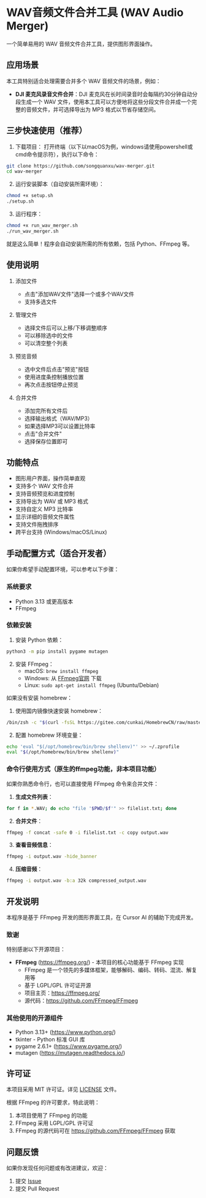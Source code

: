 # WAV音频文件合并工具 (WAV Audio Merger)

一个简单易用的 WAV 音频文件合并工具，提供图形界面操作。

## 应用场景

本工具特别适合处理需要合并多个 WAV 音频文件的场景，例如：

- **DJI 麦克风录音文件合并**：DJI 麦克风在长时间录音时会每隔约30分钟自动分段生成一个 WAV 文件，使用本工具可以方便地将这些分段文件合并成一个完整的音频文件，并可选择导出为 MP3 格式以节省存储空间。

## 三步快速使用（推荐）

1. 下载项目：
打开终端（以下以macOS为例，windows请使用powershell或cmd命令提示符），执行以下命令：
```bash
git clone https://github.com/songquanxu/wav-merger.git
cd wav-merger
```

2. 运行安装脚本（自动安装所需环境）：
```bash
chmod +x setup.sh
./setup.sh
```

3. 运行程序：
```bash
chmod +x run_wav_merger.sh
./run_wav_merger.sh
```

就是这么简单！程序会自动安装所需的所有依赖，包括 Python、FFmpeg 等。

## 使用说明

1. 添加文件
   - 点击"添加WAV文件"选择一个或多个WAV文件
   - 支持多选文件

2. 管理文件
   - 选择文件后可以上移/下移调整顺序
   - 可以移除选中的文件
   - 可以清空整个列表

3. 预览音频
   - 选中文件后点击"预览"按钮
   - 使用进度条控制播放位置
   - 再次点击按钮停止预览

4. 合并文件
   - 添加完所有文件后
   - 选择输出格式（WAV/MP3）
   - 如果选择MP3可以设置比特率
   - 点击"合并文件"
   - 选择保存位置即可

## 功能特点

- 图形用户界面，操作简单直观
- 支持多个 WAV 文件合并
- 支持音频预览和进度控制
- 支持导出为 WAV 或 MP3 格式
- 支持自定义 MP3 比特率
- 显示详细的音频文件属性
- 支持文件拖拽排序
- 跨平台支持 (Windows/macOS/Linux)

## 手动配置方式（适合开发者）

如果你希望手动配置环境，可以参考以下步骤：

### 系统要求

- Python 3.13 或更高版本
- FFmpeg

### 依赖安装

1. 安装 Python 依赖：
```bash
python3 -m pip install pygame mutagen
```

2. 安装 FFmpeg：
   - macOS: `brew install ffmpeg`
   - Windows: 从 [FFmpeg官网](https://ffmpeg.org/download.html) 下载
   - Linux: `sudo apt-get install ffmpeg` (Ubuntu/Debian)

如果没有安装 homebrew：

1. 使用国内镜像快速安装 homebrew：
```bash
/bin/zsh -c "$(curl -fsSL https://gitee.com/cunkai/HomebrewCN/raw/master/Homebrew.sh)"
```

2. 配置 homebrew 环境变量：
```bash
echo 'eval "$(/opt/homebrew/bin/brew shellenv)"' >> ~/.zprofile
eval "$(/opt/homebrew/bin/brew shellenv)"
```

### 命令行使用方式（原生的ffmpeg功能，非本项目功能）

如果你熟悉命令行，也可以直接使用 FFmpeg 命令来合并文件：

1. **生成文件列表**：
```bash
for f in *.WAV; do echo "file '$PWD/$f'" >> filelist.txt; done
```

2. **合并文件**：
```bash
ffmpeg -f concat -safe 0 -i filelist.txt -c copy output.wav
```

3. **查看音频信息**：
```bash
ffmpeg -i output.wav -hide_banner
```

4. **压缩音频**：
```bash
ffmpeg -i output.wav -b:a 32k compressed_output.wav
```

## 开发说明

本程序是基于 FFmpeg 开发的图形界面工具，在 Cursor AI 的辅助下完成开发。

### 致谢

特别感谢以下开源项目：

- **FFmpeg** (https://ffmpeg.org/) - 本项目的核心功能基于 FFmpeg 实现
  - FFmpeg 是一个领先的多媒体框架，能够解码、编码、转码、混流、解复用等
  - 基于 LGPL/GPL 许可证开源
  - 项目主页：https://ffmpeg.org/
  - 源代码：https://github.com/FFmpeg/FFmpeg

### 其他使用的开源组件

- Python 3.13+ (https://www.python.org/)
- tkinter - Python 标准 GUI 库
- pygame 2.6.1+ (https://www.pygame.org/)
- mutagen (https://mutagen.readthedocs.io/)

## 许可证

本项目采用 MIT 许可证。详见 [LICENSE](LICENSE) 文件。

根据 FFmpeg 的许可要求，特此说明：
1. 本项目使用了 FFmpeg 的功能
2. FFmpeg 采用 LGPL/GPL 许可证
3. FFmpeg 的源代码可在 https://github.com/FFmpeg/FFmpeg 获取

## 问题反馈

如果你发现任何问题或有改进建议，欢迎：
1. 提交 [Issue](https://github.com/songquanxu/wav-merger/issues)
2. 提交 Pull Request
